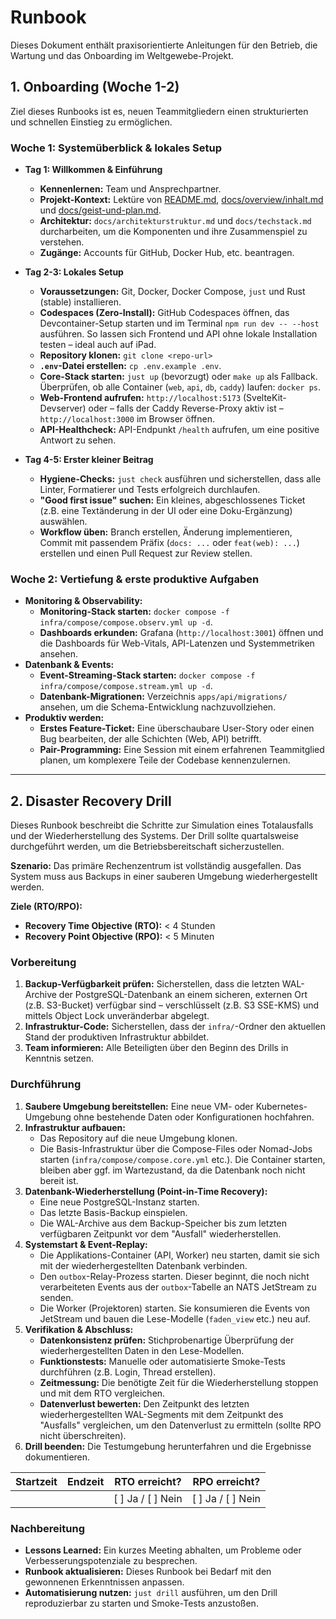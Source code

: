 # Runbook

Dieses Dokument enthält praxisorientierte Anleitungen für den Betrieb, die Wartung und das Onboarding
im Weltgewebe-Projekt.

## 1. Onboarding (Woche 1-2)

Ziel dieses Runbooks ist es, neuen Teammitgliedern einen strukturierten und schnellen Einstieg zu ermöglichen.

### Woche 1: Systemüberblick & lokales Setup

- **Tag 1: Willkommen & Einführung**
  - **Kennenlernen:** Team und Ansprechpartner.
  - **Projekt-Kontext:** Lektüre von [README.md](../README.md),
    [docs/overview/inhalt.md](overview/inhalt.md) und
    [docs/geist-und-plan.md](geist-und-plan.md).
  - **Architektur:** `docs/architekturstruktur.md` und `docs/techstack.md` durcharbeiten, um die
    Komponenten und ihre Zusammenspiel zu verstehen.
  - **Zugänge:** Accounts für GitHub, Docker Hub, etc. beantragen.

- **Tag 2-3: Lokales Setup**
  - **Voraussetzungen:** Git, Docker, Docker Compose, `just` und Rust (stable) installieren.
  - **Codespaces (Zero-Install):** GitHub Codespaces öffnen, das Devcontainer-Setup starten und im
    Terminal `npm run dev -- --host` ausführen. So lassen sich Frontend und API ohne lokale
    Installation testen – ideal auch auf iPad.
  - **Repository klonen:** `git clone <repo-url>`
  - **`.env`-Datei erstellen:** `cp .env.example .env`.
  - **Core-Stack starten:** `just up` (bevorzugt) oder `make up` als Fallback. Überprüfen, ob alle
    Container (`web`, `api`, `db`, `caddy`) laufen: `docker ps`.
  - **Web-Frontend aufrufen:** `http://localhost:5173` (SvelteKit-Devserver) oder – falls der Caddy
    Reverse-Proxy aktiv ist – `http://localhost:3000` im Browser öffnen.
  - **API-Healthcheck:** API-Endpunkt `/health` aufrufen, um eine positive Antwort zu sehen.

- **Tag 4-5: Erster kleiner Beitrag**
  - **Hygiene-Checks:** `just check` ausführen und sicherstellen, dass alle Linter, Formatierer und
    Tests erfolgreich durchlaufen.
  - **"Good first issue" suchen:** Ein kleines, abgeschlossenes Ticket (z.B. eine Textänderung in der
    UI oder eine Doku-Ergänzung) auswählen.
  - **Workflow üben:** Branch erstellen, Änderung implementieren, Commit mit passendem Präfix (`docs:
    ...` oder `feat(web): ...`) erstellen und einen Pull Request zur Review stellen.

### Woche 2: Vertiefung & erste produktive Aufgaben

- **Monitoring & Observability:**
  - **Monitoring-Stack starten:** `docker compose -f infra/compose/compose.observ.yml up -d`.
  - **Dashboards erkunden:** Grafana (`http://localhost:3001`) öffnen und die Dashboards für
    Web-Vitals, API-Latenzen und Systemmetriken ansehen.
- **Datenbank & Events:**
  - **Event-Streaming-Stack starten:** `docker compose -f infra/compose/compose.stream.yml up -d`.
  - **Datenbank-Migrationen:** Verzeichnis `apps/api/migrations/` ansehen, um die
    Schema-Entwicklung nachzuvollziehen.
- **Produktiv werden:**
  - **Erstes Feature-Ticket:** Eine überschaubare User-Story oder einen Bug bearbeiten, der alle
    Schichten (Web, API) betrifft.
  - **Pair-Programming:** Eine Session mit einem erfahrenen Teammitglied planen, um komplexere Teile
    der Codebase kennenzulernen.

---

## 2. Disaster Recovery Drill

Dieses Runbook beschreibt die Schritte zur Simulation eines Totalausfalls und der Wiederherstellung
des Systems. Der Drill sollte quartalsweise durchgeführt werden, um die Betriebsbereitschaft
sicherzustellen.

**Szenario:** Das primäre Rechenzentrum ist vollständig ausgefallen. Das System muss aus Backups in
einer sauberen Umgebung wiederhergestellt werden.

**Ziele (RTO/RPO):**

- **Recovery Time Objective (RTO):** < 4 Stunden
- **Recovery Point Objective (RPO):** < 5 Minuten

### Vorbereitung

1. **Backup-Verfügbarkeit prüfen:** Sicherstellen, dass die letzten WAL-Archive der
   PostgreSQL-Datenbank an einem sicheren, externen Ort (z.B. S3-Bucket) verfügbar sind –
   verschlüsselt (z.B. S3 SSE-KMS) und mittels Object Lock unveränderbar abgelegt.
2. **Infrastruktur-Code:** Sicherstellen, dass der `infra/`-Ordner den aktuellen Stand der
   produktiven Infrastruktur abbildet.
3. **Team informieren:** Alle Beteiligten über den Beginn des Drills in Kenntnis setzen.

### Durchführung

1. **Saubere Umgebung bereitstellen:** Eine neue VM- oder Kubernetes-Umgebung ohne bestehende Daten
   oder Konfigurationen hochfahren.
2. **Infrastruktur aufbauen:**
    - Das Repository auf die neue Umgebung klonen.
    - Die Basis-Infrastruktur über die Compose-Files oder Nomad-Jobs starten
      (`infra/compose/compose.core.yml` etc.). Die Container starten, bleiben aber ggf. im
      Wartezustand, da die Datenbank noch nicht bereit ist.
3. **Datenbank-Wiederherstellung (Point-in-Time Recovery):**
    - Eine neue PostgreSQL-Instanz starten.
    - Das letzte Basis-Backup einspielen.
    - Die WAL-Archive aus dem Backup-Speicher bis zum letzten verfügbaren Zeitpunkt vor
      dem "Ausfall" wiederherstellen.
4. **Systemstart & Event-Replay:**
    - Die Applikations-Container (API, Worker) neu starten, damit sie sich mit der
      wiederhergestellten Datenbank verbinden.
    - Den `outbox`-Relay-Prozess starten. Dieser beginnt, die noch nicht verarbeiteten
      Events aus der `outbox`-Tabelle an NATS JetStream zu senden.
    - Die Worker (Projektoren) starten. Sie konsumieren die Events von JetStream
      und bauen die Lese-Modelle (`faden_view` etc.) neu auf.
5. **Verifikation & Abschluss:**
    - **Datenkonsistenz prüfen:** Stichprobenartige Überprüfung der wiederhergestellten Daten in den
      Lese-Modellen.
    - **Funktionstests:** Manuelle oder automatisierte Smoke-Tests durchführen (z.B. Login, Thread
      erstellen).
    - **Zeitmessung:** Die benötigte Zeit für die Wiederherstellung stoppen und mit dem RTO
      vergleichen.
    - **Datenverlust bewerten:** Den Zeitpunkt des letzten wiederhergestellten
      WAL-Segments mit dem Zeitpunkt des "Ausfalls" vergleichen, um den
      Datenverlust zu ermitteln (sollte RPO nicht überschreiten).
6. **Drill beenden:** Die Testumgebung herunterfahren und die Ergebnisse dokumentieren.

| Startzeit | Endzeit | RTO erreicht? | RPO erreicht? |
|-----------|---------|---------------|---------------|
|           |         | [ ] Ja / [ ] Nein | [ ] Ja / [ ] Nein |

### Nachbereitung

- **Lessons Learned:** Ein kurzes Meeting abhalten, um Probleme oder Verbesserungspotenziale zu besprechen.
- **Runbook aktualisieren:** Dieses Runbook bei Bedarf mit den gewonnenen Erkenntnissen anpassen.
- **Automatisierung nutzen:** `just drill` ausführen, um den Drill reproduzierbar zu starten und
  Smoke-Tests anzustoßen.
